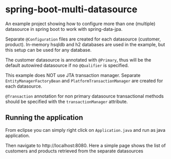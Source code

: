 # spring-boot-multi-datasource

An example project showing how to configure more than one (multiple) datasource in spring boot to work with spring-data-jpa.  

Separate `@Configuration` files are created for each datasource (customer, product).  In-memory hsqldb and h2 databases are used in the example, but this setup can be used for any database.

The customer datasource is annotated with `@Primary`, thus will be the default autowired datasource if no `@Qualifier` is specified.  

This example does NOT use JTA transaction manager.   Separate `EntityManagerFactoryBean` and `PlatformTransactionManager` are created for each datasource.

`@Transaction` annotation for non primary datasource transactional methods should be specified with the `transactionManager` attribute.  

## Running the application

From eclipse you can simply right click on `Application.java` and run as java application.  

Then navigate to http://localhost:8080.  Here a simple page shows the list of customers and products retrieved from the separate datasources





